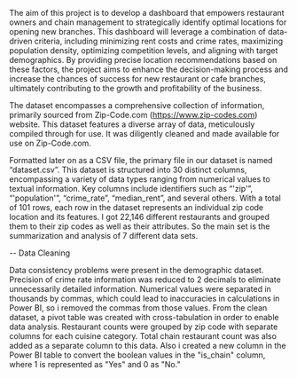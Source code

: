 The aim of this project is to develop a dashboard that empowers restaurant owners and chain management to strategically identify optimal locations for opening new branches. 
This dashboard will leverage a combination of data-driven criteria, 
including minimizing rent costs and crime rates, maximizing population density, optimizing competition levels, and aligning with target demographics. 
By providing precise location recommendations based on these factors, the project aims to enhance the decision-making process 
and increase the chances of success for new restaurant or cafe branches, ultimately contributing to the growth and profitability of the business. 

The dataset encompasses a comprehensive collection of information, primarily sourced from Zip-Code.com (https://www.zip-codes.com) website. This dataset features a diverse array of data, meticulously compiled through for use. It was diligently cleaned and made available for use on Zip-Code.com.

Formatted later on as a CSV file, the primary file in our dataset is named “dataset.csv”. This dataset is structured into 30 distinct columns, encompassing a variety of data types ranging from numerical values to textual information. Key columns include identifiers such as “'zip'”, “'population'”, “crime_rate”, “median_rent”, and several others. With a total of 101 rows, each row in the dataset represents an individual zip code location and its features. I got 22,146 different restaurants and grouped them to their zip codes as well as their attributes. So the main set is the summarization and analysis of 7 different data sets.

-- Data Cleaning

Data consistency problems were present in the demographic  dataset. Precision of crime rate information was reduced to 2 decimals to eliminate unnecessarily detailed information.
Numerical values were separated in thousands by commas, which could lead to inaccuracies in calculations in Power BI, so i removed the commas from those values.
From the clean dataset, a pivot table was created with cross-tabulation in order to enable data analysis. Restaurant counts were grouped by zip code with separate columns for each cuisine category. Total chain restaurant count was also added as a separate column to this data. Also i created a new column in the Power BI table to convert the boolean values in the "is_chain" column, where 1 is represented as "Yes" and 0 as "No."





